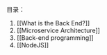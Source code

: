 目录：
1. [[What is the Back End?]]
2. [[Microservice Architecture]]
3. [[Back-end programming]]
4. [[NodeJS]]
